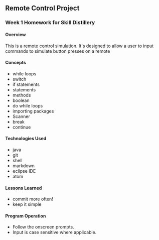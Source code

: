 ## Remote Control Project

### Week 1 Homework for Skill Distillery

#### Overview
This is a remote control simulation.
It's designed to allow a user to input commands
to simulate button presses on a remote

#### Concepts
* while loops
* switch
* if statements
* statements
* methods
* boolean
* do while loops
* importing packages
* Scanner
* break
* continue

#### Technologies Used
* java 
* git
* shell
* markdown
* eclipse IDE
* atom


#### Lessons Learned
* commit more often!
* keep it simple

#### Program Operation
* Follow the onscreen prompts.
* Input is case sensitive where applicable.